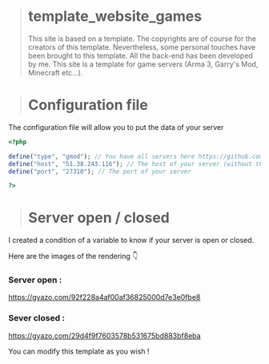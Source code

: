 ># template_website_games
>This site is based on a template.
>The copyrights are of course for the creators of this template.
>Nevertheless, some personal touches have been brought to this template.
>All the back-end has been developed by me.
>This site is a template for game servers (Arma 3, Garry's Mod, Minecraft etc...).

># Configuration file
The configuration file will allow you to put the data of your server 

```php
<?php

define("type", "gmod"); // You have all servers here https://github.com/Austinb/GameQ/tree/v3/src/GameQ/Protocols
define("host", "51.38.243.116"); // The host of your server (without the port!)
define("port", "27310"); // The port of your server

?>
```

> # Server open / closed
I created a condition of a variable to know if your server is open or closed.

Here are the images of the rendering :point_down: 

### Server open : 
https://gyazo.com/92f228a4af00af36825000d7e3e0fbe8

### Sever closed : 
https://gyazo.com/29d4f9f7603578b531675bd883bf8eba


You can modify this template as you wish ! 
